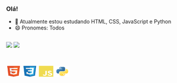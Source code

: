 ### Olá!

- 🌱 Atualmente estou estudando HTML, CSS, JavaScript e Python
- 😄 Pronomes: Todos

##

<link rel="stylesheet" href="https://fonts.googleapis.com/css2?family=Material+Symbols+Rounded:opsz,wght,FILL,GRAD@20..48,100..700,0..1,-50..200" />

<div>
 <img height="180cm" src="https://github-readme-stats.vercel.app/api?username=lueamaral&count_private=true&show_icons=true&title_color=ffffff&text_color=ffffff&icon_color=ffffff&bg_color=0d1117&hide_border=true&locale=pt-BR&include_all_commits=true&hide_rank=true"/>
 <img height="180cm" src="https://github-readme-stats.vercel.app/api/top-langs/?username=lueamaral&title_color=ffffff&text_color=ffffff&icon_color=ffffff&bg_color=0d1117&hide_border=true&locale=pt-BR&layout=compact"/>
</div>

##

<div style=display: inline_block><br>
  <img align="center" alt="Lue-HTML" height="30" width="40" src="https://raw.githubusercontent.com/devicons/devicon/master/icons/html5/html5-original.svg">
  <img align="center" alt="Lue-CSS" height="30" width="40" src="https://raw.githubusercontent.com/devicons/devicon/master/icons/css3/css3-original.svg">
  <img align="center" alt="Lue-Js" height="30" width="40" src="https://raw.githubusercontent.com/devicons/devicon/master/icons/javascript/javascript-plain.svg">
  <img align="center" alt="Lue-Python" height="30" width="40" src="https://raw.githubusercontent.com/devicons/devicon/master/icons/python/python-original.svg">
</div>
